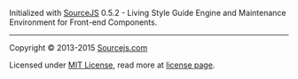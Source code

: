 Initialized with [SourceJS](http://sourcejs.com) 0.5.2 - Living Style Guide Engine and Maintenance Environment for Front-end Components.

___

Copyright © 2013-2015 [Sourcejs.com](http://sourcejs.com)

Licensed under [MIT License](http://en.wikipedia.org/wiki/MIT_License), read more at [license page](http://github.com/sourcejs/source/wiki/MIT-License).